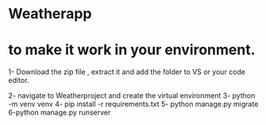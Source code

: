 # Weatherapp

# to make it work in your environment. 
1- Download the zip file , extract it and add the folder to VS or your code editor. 

2- navigate to Weatherproject  and create the virtual environment 
3- python -m venv venv 
4- pip install -r requirements.txt
5- python manage.py migrate 
6-python manage.py runserver



